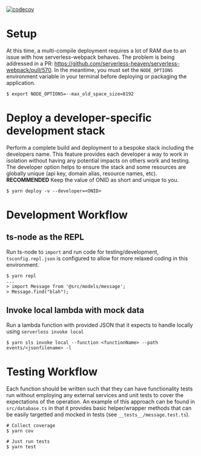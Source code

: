 [![codecov](https://codecov.io/gh/osu-wams/dx-mcm/branch/master/graph/badge.svg)](https://codecov.io/gh/osu-wams/dx-mcm)

# Setup

At this time, a multi-compile deployment requires a lot of RAM due to an issue with how serverless-webpack behaves. The problem is being
addressed in a PR: https://github.com/serverless-heaven/serverless-webpack/pull/570. In the meantime, you must set the `NODE_OPTIONS` environment
variable in your terminal before deploying or packaging the application.

```
$ export NODE_OPTIONS=--max_old_space_size=8192
```

# Deploy a developer-specific development stack

Perform a complete build and deployment to a bespoke stack including the developers name. This feature provides each developer a way to work in isolation without having
any potential impacts on others work and testing. The developer option helps to ensure the stack and some resources are globally unique (api key, domain alias, resource names, etc). **RECOMMENDED** Keep the value of ONID as short and unique to you.

```
$ yarn deploy -v --developer=<ONID>
```

# Development Workflow

## ts-node as the REPL

Run ts-node to `import` and run code for testing/development, `tsconfig.repl.json` is configured to allow for more relaxed coding in this environment.

```
$ yarn repl
...
> import Message from '@src/models/message';
> Message.find("blah");
```

## Invoke local lambda with mock data

Run a lambda function with provided JSON that it expects to handle locally using `serverless invoke local`

```
$ yarn sls invoke local --function <functionName> --path events/<jsonfilename> -l
```

# Testing Workflow

Each function should be written such that they can have functionality tests run without employing any external services and unit tests to cover
the expectations of the operation. An example of this approach can be found in `src/database.ts` in that it provides basic helper/wrapper methods
that can be easily targetted and mocked in tests (see `__tests__/message.test.ts`).

```
# Collect coverage
$ yarn cov

# Just run tests
$ yarn test
```
